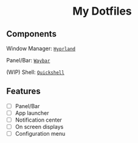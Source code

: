 <h1 align='center'>My Dotfiles</h1>

## Components

Window Manager: [`Hyprland`](https://hypr.land)

Panel/Bar: [`Waybar`](https://github.com/Alexays/Waybar)

(WIP) Shell: [`Quickshell`](https://quickshell.org)

## Features

- [ ] Panel/Bar
- [ ] App launcher
- [ ] Notification center
- [ ] On screen displays
- [ ] Configuration menu
